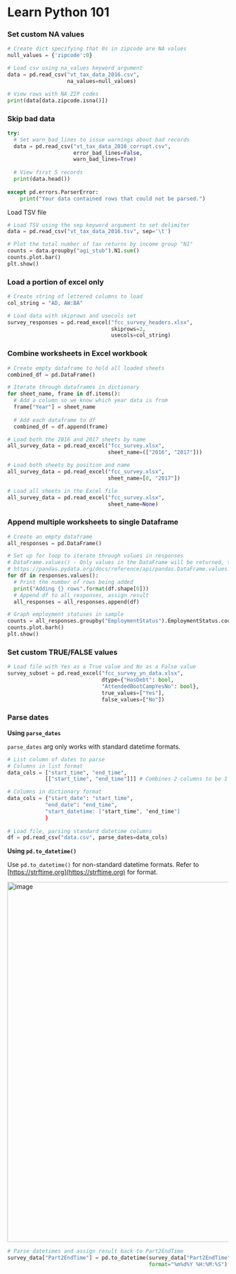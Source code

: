# Learn Python 101

### Set custom NA values
```python
# Create dict specifying that 0s in zipcode are NA values
null_values = {'zipcode':0}

# Load csv using na_values keyword argument
data = pd.read_csv("vt_tax_data_2016.csv", 
                   na_values=null_values)

# View rows with NA ZIP codes
print(data[data.zipcode.isna()])
```

### Skip bad data
```python
try:
  # Set warn_bad_lines to issue warnings about bad records
  data = pd.read_csv("vt_tax_data_2016_corrupt.csv", 
                     error_bad_lines=False, 
                     warn_bad_lines=True)
  
  # View first 5 records
  print(data.head())
  
except pd.errors.ParserError:
    print("Your data contained rows that could not be parsed.")
```

Load TSV file
```python
# Load TSV using the sep keyword argument to set delimiter
data = pd.read_csv("vt_tax_data_2016.tsv", sep='\t')

# Plot the total number of tax returns by income group "N1"
counts = data.groupby("agi_stub").N1.sum()
counts.plot.bar()
plt.show()
```

### Load a portion of excel only
```python
# Create string of lettered columns to load
col_string = "AD, AW:BA"

# Load data with skiprows and usecols set
survey_responses = pd.read_excel("fcc_survey_headers.xlsx", 
                                 skiprows=2, 
                                 usecols=col_string)
```

### Combine worksheets in Excel workbook
```python
# Create empty dataframe to hold all loaded sheets
combined_df = pd.DataFrame()

# Iterate through dataframes in dictionary
for sheet_name, frame in df.items():
  # Add a column so we know which year data is from
  frame["Year"] = sheet_name
  
  # Add each dataframe to df
  combined_df = df.append(frame)
```

```python
# Load both the 2016 and 2017 sheets by name
all_survey_data = pd.read_excel("fcc_survey.xlsx",
                                sheet_name=(["2016", "2017"]))

# Load both sheets by position and name
all_survey_data = pd.read_excel("fcc_survey.xlsx",
                                sheet_name=[0, "2017"])

# Load all sheets in the Excel file
all_survey_data = pd.read_excel("fcc_survey.xlsx",
                                sheet_name=None)
```

### Append multiple worksheets to single Dataframe
```python
# Create an empty dataframe
all_responses = pd.DataFrame()

# Set up for loop to iterate through values in responses
# DataFrame.values() - Only values in the DataFrame will be returned, the axes labels will be removed.
# https://pandas.pydata.org/docs/reference/api/pandas.DataFrame.values.html
for df in responses.values():
  # Print the number of rows being added
  print("Adding {} rows".format(df.shape[0]))
  # Append df to all_responses, assign result
  all_responses = all_responses.append(df)

# Graph employment statuses in sample
counts = all_responses.groupby("EmploymentStatus").EmploymentStatus.count()
counts.plot.barh()
plt.show()
```

### Set custom TRUE/FALSE values

```python
# Load file with Yes as a True value and No as a False value
survey_subset = pd.read_excel("fcc_survey_yn_data.xlsx",
                              dtype={"HasDebt": bool,
                              "AttendedBootCampYesNo": bool},
                              true_values=["Yes"],                      
                              false_values=["No"])
```

### Parse dates

**Using `parse_dates`**

`parse_dates` arg only works with standard datetime formats. 

```python
# List column of dates to parse
# Columns in list format
data_cols = ["start_time", "end_time", 
            [["start_time", "end_time"]]] # Combines 2 columns to be 1 column

# Columns in dictionary format
data_cols = {"start_date": "start_time",
            "end_date": "end_time",
            "start_datetime: ["start_time", "end_time"]
            }
            
# Load file, parsing standard datetime columns
df = pd.read_csv("data.csv", parse_dates=data_cols)
```

**Using `pd.to_datetime()`**

Use `pd.to_datetime()` for non-standard datetime formats. Refer to [https://strftime.org](https://strftime.org) for format.

<img width="818" alt="image" src="https://user-images.githubusercontent.com/81607668/226281955-76d2ac16-95d4-42f3-919b-df7982f7ec24.png">

```python
# Parse datetimes and assign result back to Part2EndTime
survey_data["Part2EndTime"] = pd.to_datetime(survey_data["Part2EndTime"], 
                                             format="%m%d%Y %H:%M:%S")
```
